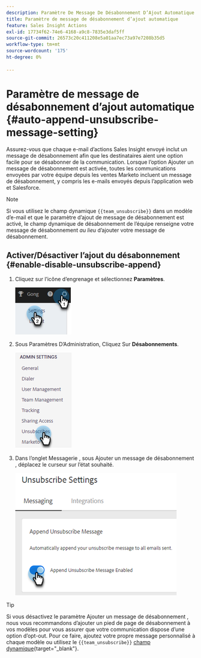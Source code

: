 ```yaml
---
description: Paramètre De Message De Désabonnement D’Ajout Automatique - Documents Marketo - Documentation Du Produit
title: Paramètre de message de désabonnement d’ajout automatique
feature: Sales Insight Actions
exl-id: 17734f62-74e6-4168-a9c8-7835e3daf5ff
source-git-commit: 26573c20c411208e5a01aa7ec73a97e7208b35d5
workflow-type: tm+mt
source-wordcount: '175'
ht-degree: 0%

---
```


# Paramètre de message de désabonnement d’ajout automatique {#auto-append-unsubscribe-message-setting}

Assurez-vous que chaque e-mail d’actions Sales Insight envoyé inclut un message de désabonnement afin que les destinataires aient une option facile pour se désabonner de la communication. Lorsque l’option Ajouter un message de désabonnement est activée, toutes les communications envoyées par votre équipe depuis les ventes Marketo incluent un message de désabonnement, y compris les e-mails envoyés depuis l’application web et Salesforce.

>[!NOTE]
>
>Si vous utilisez le champ dynamique `{{team_unsubscribe}}` dans un modèle d’e-mail et que le paramètre d’ajout de message de désabonnement est activé, le champ dynamique de désabonnement de l’équipe renseigne votre message de désabonnement _au lieu_ d’ajouter votre message de désabonnement.

## Activer/Désactiver l’ajout du désabonnement {#enable-disable-unsubscribe-append}

1. Cliquez sur l’icône d’engrenage et sélectionnez **Paramètres**.

   ![](assets/auto-append-unsubscribe-message-setting-1.png)

1. Sous Paramètres D’Administration, Cliquez Sur **Désabonnements**.

   ![](assets/auto-append-unsubscribe-message-setting-2.png)

1. Dans l’onglet Messagerie , sous Ajouter un message de désabonnement , déplacez le curseur sur l’état souhaité.

   ![](assets/auto-append-unsubscribe-message-setting-3.png)

>[!TIP]
>
>Si vous désactivez le paramètre Ajouter un message de désabonnement , nous vous recommandons d’ajouter un pied de page de désabonnement à vos modèles pour vous assurer que votre communication dispose d’une option d’opt-out. Pour ce faire, ajoutez votre propre message personnalisé à chaque modèle ou utilisez le `{{team_unsubscribe}}` [champ dynamique](/help/marketo/product-docs/marketo-sales-insight/actions/templates/dynamic-fields.md){target="_blank"}.
